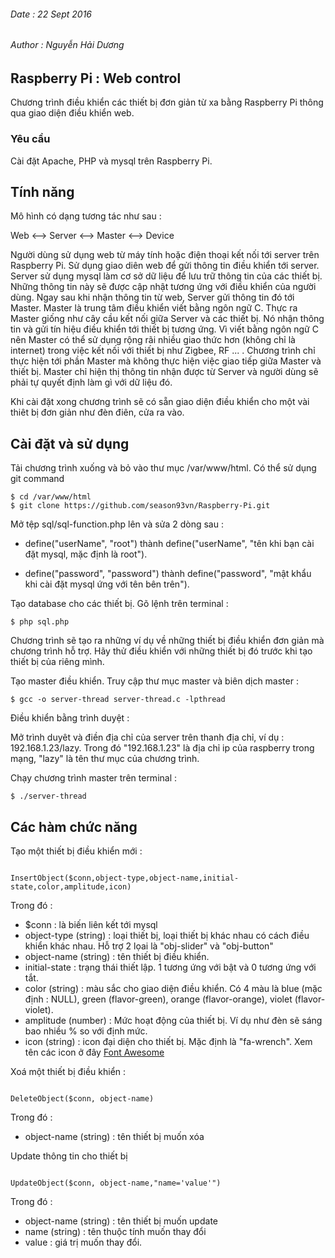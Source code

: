 ######	Date : 22 Sept 2016
######	Author : Nguyễn Hải Dương
##		Raspberry Pi : Web control

Chương trình điều khiển các thiết bị đơn giản từ xa bằng Raspberry Pi thông qua 
giao diện điều khiển web.

### Yêu cầu

Cài đặt Apache, PHP và mysql trên Raspberry Pi.

## Tính năng

Mô hình có dạng tương tác như sau :

Web <--> Server <--> Master <--> Device

Người dùng sử dụng web từ máy tính hoặc điện thoại kết nối tới server trên
Raspberry Pi. Sử dụng giao diên web để gửi thông tin điều khiển tới server. Server
sử dụng mysql làm cơ sở dữ liệu để lưu trữ thông tin của các thiết bị. Những thông
tin này sẽ được cập nhật tương ứng với điều khiển của người dùng. Ngay sau khi 
nhận thông tin từ web, Server gửi thông tin đó tới Master. Master là trung tâm 
điều khiển viết bằng ngôn ngữ C. Thực ra Master giống như cây cầu kết nối giữa 
Server và các thiết bị. Nó nhận thông tin và gửi tín hiệu điều khiển tới thiết 
bị tương ứng. Vì viết bằng ngôn ngữ C nên Master có thể sử dụng rộng rãi nhiều 
giao thức hơn (không chỉ là internet) trong việc kết nối với thiết bị như Zigbee, 
RF ... . Chương trình chỉ thực hiện tới phần Master mà không thực hiện việc giao
tiếp giữa Master và thiết bị. Master chỉ hiện thị thông tin nhận được từ Server và
người dùng sẽ phải tự quyết định làm gì với dữ liệu đó.

Khi cài đặt xong chương trình sẽ có sẵn giao diện điều khiển cho một vài thiêt
bị đơn giản như đèn điên, cửa ra vào. 

## Cài đặt và sử dụng

Tải chương trình xuống và bỏ vào thư mục /var/www/html. Có thể sử dụng git command

	$ cd /var/www/html
	$ git clone https://github.com/season93vn/Raspberry-Pi.git

Mở tệp sql/sql-function.php lên và sửa 2 dòng sau :

-	define("userName", "root") thành define("userName", "tên khi bạn cài đặt
mysql, mặc định là root").

-	define("password", "password") thành define("password", "mật khẩu khi
cài đặt mysql ứng với tên bên trên").

Tạo database cho các thiết bị. Gõ lệnh trên terminal : 

	$ php sql.php

Chương trình sẽ tạo ra những ví dụ về những thiết bị điều khiển đơn giản mà 
chương trình hỗ trợ. Hãy thử điều khiển với những thiết bị đó trước khi tạo 
thiết bị của riêng mình.	

Tạo master điều khiển. Truy cập thư mục master và biên dịch master :

	$ gcc -o server-thread server-thread.c -lpthread

Điều khiển bằng trình duyệt :

Mở trình duyêt và điền địa chỉ của server trên thanh địa chỉ, ví dụ : 
192.168.1.23/lazy. Trong đó "192.168.1.23" là địa chỉ ip của raspberry trong mạng,
"lazy" là tên thư mục của chương trình.

Chạy chương trình master trên terminal :

	$ ./server-thread

## Các hàm chức năng

Tạo một thiết bị điều khiển mới :

```objc

InsertObject($conn,object-type,object-name,initial-state,color,amplitude,icon)

```
Trong đó :

-	$conn : là biến liên kết tới mysql
-	object-type (string) : loại thiết bị, loại thiết bị khác nhau có cách điều khiển khác 
nhau. Hỗ trợ 2 lọai là "obj-slider" và "obj-button"
-	object-name (string) : tên thiết bị điều khiển.
-	initial-state : trạng thái thiết lập. 1 tương ứng với bật và 0 tương ứng với
	tắt.
-	color (string) : màu sắc cho giao diện điều khiển. Có 4 màu là blue (mặc định : NULL),
	green (flavor-green), orange (flavor-orange), violet (flavor-violet).
-	amplitude (number) : Mức hoạt động của thiết bị. Ví dụ như đèn sẽ sáng bao nhiều % so
	với định mức.
-	icon (string) : icon đại diện cho thiết bị. Mặc định là "fa-wrench". Xem tên các icon 
	ở đây [Font Awesome](http://fontawesome.io/icons/)

Xoá một thiết bị điều khiển :

```objc

DeleteObject($conn, object-name)

```
Trong đó :

-	object-name (string) : tên thiết bị muốn xóa

Update thông tin cho thiết bị

```objc

UpdateObject($conn, object-name,"name='value'")

```

Trong đó :

-	object-name (string) : tên thiết bị muốn update
-	name (string) : tên thuộc tính muốn thay đổi
-	value : giá trị muốn thay đổi.



